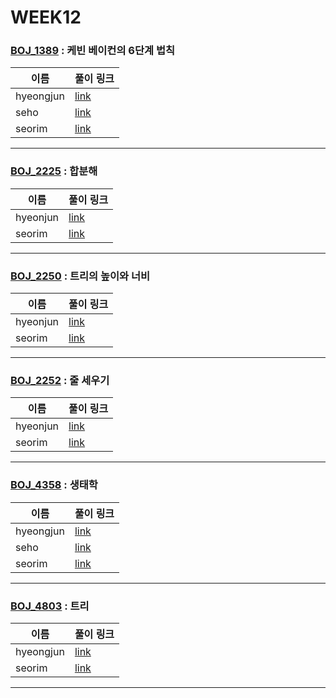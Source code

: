 # WEEK12

### [BOJ_1389](https://boj.kr/1389) : 케빈 베이컨의 6단계 법칙

|이름|풀이 링크|
|--|--|
|hyeongjun| [link](BOJ1389/hyeongjun.cpp)
|seho| [link](BOJ1389/seho.py)
|seorim| [link](BOJ1389/seorim.py)
---


### [BOJ_2225](https://boj.kr/2225) : 합분해

|이름|풀이 링크|
|--|--|
|hyeonjun| [link](BOJ2225/hyeonjun.cpp)
|seorim| [link](BOJ2225/seorim.py)
---


### [BOJ_2250](https://boj.kr/2250) : 트리의 높이와 너비

|이름|풀이 링크|
|--|--|
|hyeonjun| [link](BOJ2250/hyeonjun.cpp)
|seorim| [link](BOJ2250/seorim.py)
---


### [BOJ_2252](https://boj.kr/2252) : 줄 세우기

|이름|풀이 링크|
|--|--|
|hyeonjun| [link](BOJ2252/hyeonjun.cpp)
|seorim| [link](BOJ2252/seorim.py)
---


### [BOJ_4358](https://boj.kr/4358) : 생태학

|이름|풀이 링크|
|--|--|
|hyeongjun| [link](BOJ4358/hyeongjun.cpp)
|seho| [link](BOJ4358/seho.py)
|seorim| [link](BOJ4358/seorim.py)
---


### [BOJ_4803](https://boj.kr/4803) : 트리

|이름|풀이 링크|
|--|--|
|hyeongjun| [link](BOJ4803/hyeongjun.cpp)
|seorim| [link](BOJ4803/seorim.py)
---
